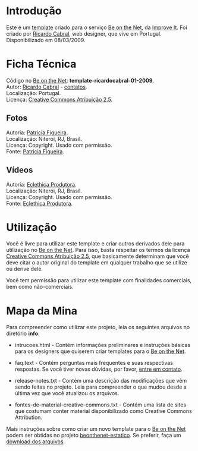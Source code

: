 # Introdução

Este é um [template][0] criado para o serviço [Be on the Net][], da [Improve It][]. Foi criado por [Ricardo Cabral][1], web designer, que vive em Portugal. Disponibilizado em 08/03/2009.

# Ficha Técnica

Código no [Be on the Net][]: **template-ricardocabral-01-2009**.  
Autor: [Ricardo Cabral][1] - [contatos][2].  
Localização: Portugal.  
Licença: [Creative Commons Atribuição 2.5][cc].  

## Fotos

Autoria: [Patricia Figueira][p].  
Localização: Niterói, RJ, Brasil.  
Licença: Copyright. Usado com permissão.  
Fonte: [Patricia Figueira][p].  

## Vídeos

Autoria: [Eclethica Produtora][e].  
Localização: Niterói, RJ, Brasil.  
Licença: Copyright. Usado com permissão.  
Fonte: [Eclethica Produtora][e].

# Utilização

Você é livre para utilizar este template e criar outros derivados dele para utilização no [Be on the Net][]. Para isso, basta respeitar os termos da licença [Creative Commons Atribuição 2.5][cc], que basicamente determinam que você deve citar o autor original do template em qualquer trabalho que se utilize ou derive dele. 

Você tem permissão para utilizar este template com finalidades comerciais, bem como não-comerciais. 

# Mapa da Mina

Para compreender como utilizar este projeto, leia os seguintes arquivos no diretório **info**:

* intrucoes.html - Contém informações preliminares e instruções básicas para os designers que quiserem criar templates para o [Be on the Net][10].

* faq.text - Contém perguntas mais frequentes e suas respectivas respostas. Se você tiver novas dúvidas, por favor, [entre em contato][20].

* release-notes.txt - Contém uma descrição das modificações que vêm sendo feitas no projeto. Leia para compreender o que mudou desde a última vez que você atualizou os arquivos.

* fontes-de-material-creative-commons.txt - Contém uma lista de sites que costumam conter material disponibilizado como Creative Commons Attribution. 

Mais instruções sobre como criar um novo template para o [Be on the Net][] podem ser obtidas no projeto [beonthenet-estatico][be]. Se preferir, faça um [download dos arquivos][d].

[Be on the Net]: http://beonthe.net "Be on the Net"
[Improve It]: http://improveit.com.br "Improve It"
[cc]: http://creativecommons.org/licenses/by/2.5/br/ "Creative Commons Atribuição 2.5"
[p]:  http://www.patriciafigueira.com.br "Patricia Figueira"
[e]:  http://www.eclethicaprodutora.com.br "Eclethica Produtora"
[be]: http://github.com/viniciusteles/beonthenet-estatico/tree/master
[d]: http://github.com/viniciusteles/beonthenet-estatico/zipball/master

[0]: http://beonthe.net/galerias/templates/galeria/72157614901303231/1
[1]: http://ricardocabral.pcriot.com/
[2]: http://ricardocabral.pcriot.com/pages/contactos.php

[10]:    http://beonthe.net
[20]:    http://www.improveit.com.br/br/contato
[30]:    http://www.improveit.com.br